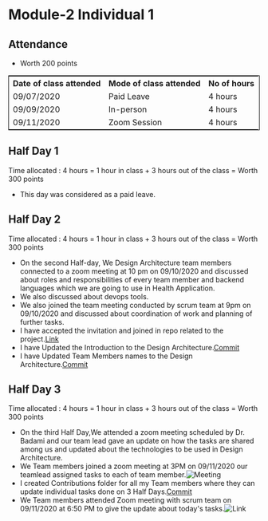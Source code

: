 # Module-2 Individual 1

## Attendance
- Worth 200 points

<table style="width:100%;border: 1px solid black;">
<tr>
<th>Date of class attended</th>	
<th>Mode of class attended</th>
<th>No of hours</th>
</tr>
<tr>
<td>09/07/2020</td>
<td>Paid Leave</td>
<td>4 hours</td>
</tr>
<tr>
<td>09/09/2020</td>
<td>In-person</td>
<td> 4 hours</td>  
</tr>
<tr>
<td>09/11/2020</td>
<td>Zoom Session</td>
<td> 4 hours</td>
</tr>
</table>

## Half Day 1

Time allocated : 4 hours = 1 hour in class + 3 hours out of the class = Worth 300 points

- This day was considered as a paid leave.

## Half Day 2 

Time allocated : 4 hours = 1 hour in class + 3 hours out of the class = Worth 300 points

- On the second Half-day, We Design Architecture team members connected to a zoom meeting at 10 pm on 09/10/2020 and discussed about roles and responsibilities of every team   member and backend languages which we are going to use in Health Application.
- We also discussed about devops tools.
- We also joined the team meeting conducted by scrum team at 9pm on 09/10/2020 and discussed about coordination of work and planning of further tasks.
- I have accepted the invitation and joined in repo related to the project.[Link](https://github.com/annie0sc/gdp_health_app/blob/master/Design%20Architecture/README.md)
- I have Updated the Introduction to the Design Architecture.[Commit](https://github.com/annie0sc/gdp_health_app/commit/c51bb464f5b47c9b1120b2291815f81f8d490fb0)
- I have Updated Team Members names to the Design Architecture.[Commit](https://github.com/annie0sc/gdp_health_app/commit/e398a7d3ef962db83470edc495b8eedbf8d7c0f9)

## Half Day 3

Time allocated : 4 hours = 1 hour in class + 3 hours out of the class = Worth 300 points

- On the third Half Day,We attended a zoom meeting scheduled by Dr. Badami and our team lead gave an update on how the tasks are shared among us and updated about the technologies to be used in Design Architecture.
- We Team members joined a zoom meeting at 3PM on 09/11/2020 our teamlead assigned tasks to each of team member.![Meeting](https://github.com/annie0sc/gdp_health_app/blob/master/Design%20Architecture/Meeting%20Images/Meeting-1.png) 
- I created Contributions folder for all my Team members where they can update individual tasks done on 3 Half Days.[Commit](https://github.com/annie0sc/gdp_health_app/tree/master/Design%20Architecture/Contributions)
- We Team members attended Zoom meeting with scrum team on 09/11/2020 at 6:50 PM to give the update about today's tasks.![Link](https://github.com/annie0sc/gdp_health_app/blob/master/Design%20Architecture/Meeting%20Images/Scrum%20Meeting%20011.PNG)











